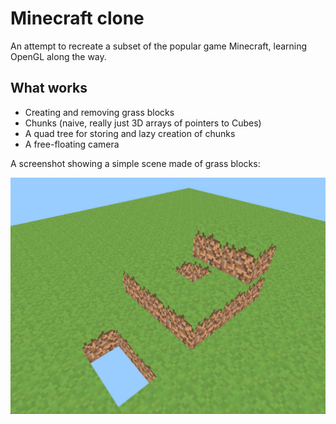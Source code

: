 # Minecraft clone

An attempt to recreate a subset of the popular game Minecraft, learning OpenGL along the way.

## What works

* Creating and removing grass blocks
* Chunks (naive, really just 3D arrays of pointers to Cubes)
* A quad tree for storing and lazy creation of chunks
* A free-floating camera

A screenshot showing a simple scene made of grass blocks:

![A screenshot of the current state](images/screenshot.png)